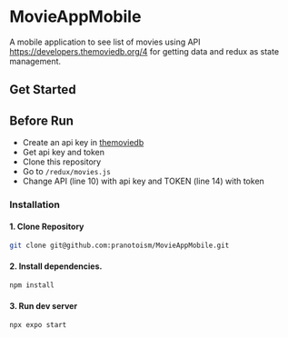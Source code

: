 # MovieAppMobile

A mobile application to see list of movies using API https://developers.themoviedb.org/4 for getting data and redux as state management.

## Get Started

## Before Run
- Create an api key in [themoviedb](https://www.themoviedb.org/)
- Get api key and token
- Clone this repository
- Go to `/redux/movies.js`
- Change API (line 10) with api key and TOKEN (line 14) with token 


### Installation

#### 1. Clone Repository

```bash
git clone git@github.com:pranotoism/MovieAppMobile.git
```

#### 2. Install dependencies.

```bash
npm install
```

#### 3. Run dev server

```bash
npx expo start
```
